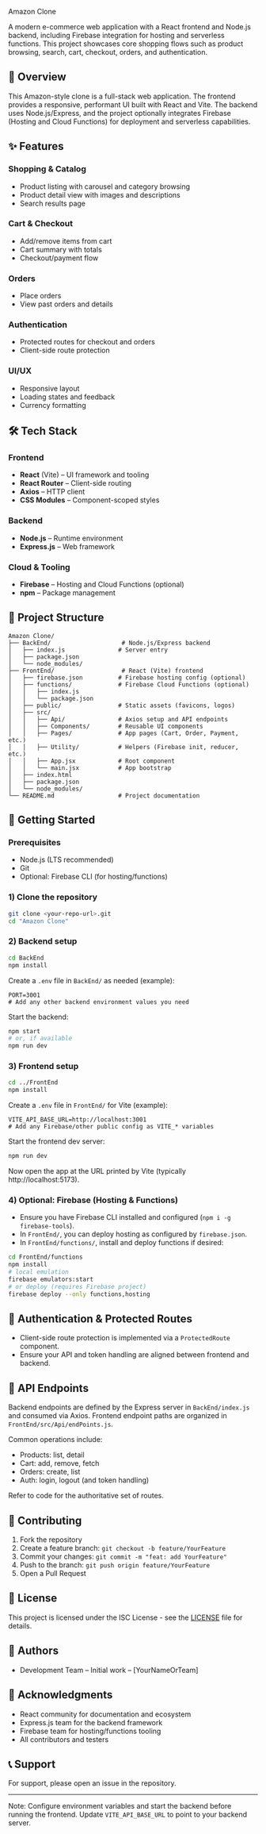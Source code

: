 Amazon Clone

A modern e-commerce web application with a React frontend and Node.js backend, including Firebase integration for hosting and serverless functions. This project showcases core shopping flows such as product browsing, search, cart, checkout, orders, and authentication.

## 🚀 Overview

This Amazon-style clone is a full-stack web application. The frontend provides a responsive, performant UI built with React and Vite. The backend uses Node.js/Express, and the project optionally integrates Firebase (Hosting and Cloud Functions) for deployment and serverless capabilities.

## ✨ Features

### Shopping & Catalog
- Product listing with carousel and category browsing
- Product detail view with images and descriptions
- Search results page

### Cart & Checkout
- Add/remove items from cart
- Cart summary with totals
- Checkout/payment flow

### Orders
- Place orders
- View past orders and details

### Authentication
- Protected routes for checkout and orders
- Client-side route protection

### UI/UX
- Responsive layout
- Loading states and feedback
- Currency formatting

## 🛠️ Tech Stack

### Frontend
- **React** (Vite) – UI framework and tooling
- **React Router** – Client-side routing
- **Axios** – HTTP client
- **CSS Modules** – Component-scoped styles

### Backend
- **Node.js** – Runtime environment
- **Express.js** – Web framework

### Cloud & Tooling
- **Firebase** – Hosting and Cloud Functions (optional)
- **npm** – Package management

## 📁 Project Structure

```
Amazon Clone/
├── BackEnd/                    # Node.js/Express backend
│   ├── index.js               # Server entry
│   ├── package.json
│   └── node_modules/
├── FrontEnd/                   # React (Vite) frontend
│   ├── firebase.json          # Firebase hosting config (optional)
│   ├── functions/             # Firebase Cloud Functions (optional)
│   │   ├── index.js
│   │   └── package.json
│   ├── public/                # Static assets (favicons, logos)
│   ├── src/
│   │   ├── Api/               # Axios setup and API endpoints
│   │   ├── Components/        # Reusable UI components
│   │   ├── Pages/             # App pages (Cart, Order, Payment, etc.)
│   │   ├── Utility/           # Helpers (Firebase init, reducer, etc.)
│   │   ├── App.jsx            # Root component
│   │   └── main.jsx           # App bootstrap
│   ├── index.html
│   ├── package.json
│   └── node_modules/
└── README.md                  # Project documentation
```

## 🚀 Getting Started

### Prerequisites
- Node.js (LTS recommended)
- Git
- Optional: Firebase CLI (for hosting/functions)

### 1) Clone the repository
```bash
git clone <your-repo-url>.git
cd "Amazon Clone"
```

### 2) Backend setup
```bash
cd BackEnd
npm install
```

Create a `.env` file in `BackEnd/` as needed (example):
```env
PORT=3001
# Add any other backend environment values you need
```

Start the backend:
```bash
npm start
# or, if available
npm run dev
```

### 3) Frontend setup
```bash
cd ../FrontEnd
npm install
```

Create a `.env` file in `FrontEnd/` for Vite (example):
```env
VITE_API_BASE_URL=http://localhost:3001
# Add any Firebase/other public config as VITE_* variables
```

Start the frontend dev server:
```bash
npm run dev
```

Now open the app at the URL printed by Vite (typically http://localhost:5173).

### 4) Optional: Firebase (Hosting & Functions)
- Ensure you have Firebase CLI installed and configured (`npm i -g firebase-tools`).
- In `FrontEnd/`, you can deploy hosting as configured by `firebase.json`.
- In `FrontEnd/functions/`, install and deploy functions if desired:
```bash
cd FrontEnd/functions
npm install
# local emulation
firebase emulators:start
# or deploy (requires Firebase project)
firebase deploy --only functions,hosting
```

## 🔐 Authentication & Protected Routes
- Client-side route protection is implemented via a `ProtectedRoute` component.
- Ensure your API and token handling are aligned between frontend and backend.

## 📝 API Endpoints
Backend endpoints are defined by the Express server in `BackEnd/index.js` and consumed via Axios. Frontend endpoint paths are organized in `FrontEnd/src/Api/endPoints.js`.

Common operations include:
- Products: list, detail
- Cart: add, remove, fetch
- Orders: create, list
- Auth: login, logout (and token handling)

Refer to code for the authoritative set of routes.

## 🤝 Contributing
1. Fork the repository
2. Create a feature branch: `git checkout -b feature/YourFeature`
3. Commit your changes: `git commit -m "feat: add YourFeature"`
4. Push to the branch: `git push origin feature/YourFeature`
5. Open a Pull Request

## 📄 License
This project is licensed under the ISC License - see the [LICENSE](LICENSE) file for details.

## 👥 Authors
- Development Team – Initial work – [YourNameOrTeam]

## 🙏 Acknowledgments
- React community for documentation and ecosystem
- Express.js team for the backend framework
- Firebase team for hosting/functions tooling
- All contributors and testers

## 📞 Support
For support, please open an issue in the repository.

---

Note: Configure environment variables and start the backend before running the frontend. Update `VITE_API_BASE_URL` to point to your backend server.


